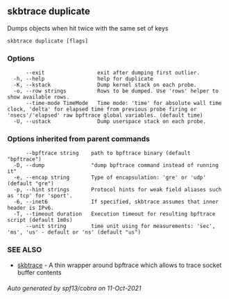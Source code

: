 ## skbtrace duplicate

Dumps objects when hit twice with the same set of keys

```
skbtrace duplicate [flags]
```

### Options

```
      --exit                 exit after dumping first outlier.
  -h, --help                 help for duplicate
  -K, --kstack               Dump kernel stack on each probe.
  -o, --row strings          Rows to be dumped. Use 'rows' helper to show available rows.
      --time-mode TimeMode   Time mode: 'time' for absolute wall time clock, 'delta' for elapsed time from previous probe firing or 'nsecs'/'elapsed' raw bpftrace global variables. (default time)
  -U, --ustack               Dump userspace stack on each probe.
```

### Options inherited from parent commands

```
      --bpftrace string    path to bpftrace binary (default "bpftrace")
  -D, --dump               "dump bpftrace command instead of running it"
  -e, --encap string       Type of encapsulation: 'gre' or 'udp' (default "gre")
  -p, --hint strings       Protocol hints for weak field aliases such as 'tcp' for 'sport'.
  -6, --inet6              If specified, skbtrace assumes that inner header is IPv6.
  -T, --timeout duration   Execution timeout for resulting bpftrace script (default 1m0s)
      --unit string        time unit using for measurements: 'sec', 'ms', 'us' - default or 'ns' (default "us")
```

### SEE ALSO

* [skbtrace](skbtrace.md)	 - A thin wrapper around bpftrace which allows to trace socket buffer contents

###### Auto generated by spf13/cobra on 11-Oct-2021
